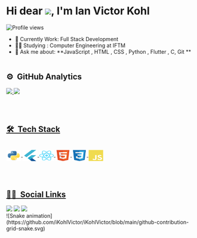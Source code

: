 <h1 align="left">Hi dear <img src="https://raw.githubusercontent.com/kaueMarques/kaueMarques/master/hi.gif" width="30px">, I'm Ian Victor Kohl </h1>

<p align="left"> <img src="https://komarev.com/ghpvc/?username=iKohlVictor&color=blue" alt="Profile views" /> </p>

- 🔭 Currently Work: Full Stack Development
- 👨‍🎓 Studying : Computer Engineering at IFTM
- 💬 Ask me about: **JavaScript , HTML , CSS , Python , Flutter , C, Git **
<br><br>

## ⚙️ &nbsp;GitHub Analytics

<div>
<a href="https://github.com/iKohlVictor">
  <img height="120px" src="https://github-readme-stats.vercel.app/api?username=iKohlVictor&show_icons=true&theme=dracula&include_all_commits=true&count_private=true"/>
  <img height="120px" src="https://github-readme-stats.vercel.app/api/top-langs/?username=iKohlVictor&layout=compact&langs_count=7&theme=dracula"/>
</div>
  
  <br><br>

 ## 🛠 &nbsp;Tech Stack
<div style="display: inline_block"><br>
  <img align="center" alt="Kohl-Python" height="30" width="40" src="https://raw.githubusercontent.com/devicons/devicon/master/icons/python/python-original.svg">
  <img align="center" alt="Kohl-Flutter" height="30" width="40" src="https://raw.githubusercontent.com/devicons/devicon/master/icons/flutter/flutter-original.svg">
  <img align="center" alt="Kohl-React" height="30" width="40" src="https://raw.githubusercontent.com/devicons/devicon/master/icons/react/react-original.svg">
  <img align="center" alt="Kohl-HTML" height="30" width="40" src="https://raw.githubusercontent.com/devicons/devicon/master/icons/html5/html5-original.svg">
  <img align="center" alt="Kohl-CSS" height="30" width="40" src="https://raw.githubusercontent.com/devicons/devicon/master/icons/css3/css3-original.svg">
  <img align="center" alt="Kohl-Js" height="30" width="40" src="https://raw.githubusercontent.com/devicons/devicon/master/icons/javascript/javascript-plain.svg">
</div>
  
<br><br>

## 👨‍💻  &nbsp;Social Links
  <div> 
  <a href="https://www.instagram.com/ianviictor/" target="_blank"><img src="https://img.shields.io/badge/-Instagram-%23E4405F?style=for-the-badge&logo=instagram&logoColor=white" target="_blank"></a>
  <a href = "mailto:oliveirakohl.ian@gmail.com"><img src="https://img.shields.io/badge/-Gmail-%23333?style=for-the-badge&logo=gmail&logoColor=white" target="_blank"></a>
  <a href="https://www.linkedin.com/in/ian-victor-kohl/" target="_blank"><img src="https://img.shields.io/badge/-LinkedIn-%230077B5?style=for-the-badge&logo=linkedin&logoColor=white" target="_blank"></a> 


<div> 
  ![Snake animation](https://github.com/iKohlVictor/iKohlVictor/blob/main/github-contribution-grid-snake.svg) 
  
 
</div>
